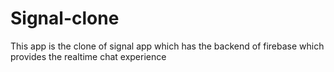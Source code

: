 # Signal-clone

This app is the clone of signal app which has the backend of firebase which provides the realtime chat experience

